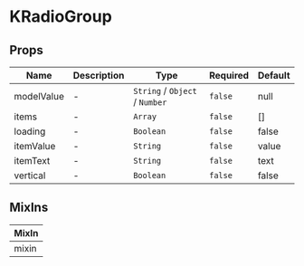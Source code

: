 # KRadioGroup

## Props

<!-- @vuese:KRadioGroup:props:start -->
|Name|Description|Type|Required|Default|
|---|---|---|---|---|
|modelValue|-|`String` /  `Object` /  `Number`|`false`|null|
|items|-|`Array`|`false`|[]|
|loading|-|`Boolean`|`false`|false|
|itemValue|-|`String`|`false`|value|
|itemText|-|`String`|`false`|text|
|vertical|-|`Boolean`|`false`|false|

<!-- @vuese:KRadioGroup:props:end -->


## MixIns

<!-- @vuese:KRadioGroup:mixIns:start -->
|MixIn|
|---|
|mixin|

<!-- @vuese:KRadioGroup:mixIns:end -->


